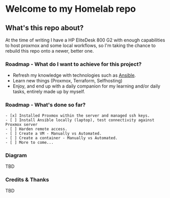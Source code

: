 # Welcome to my Homelab repo

## What's this repo about?

At the time of writing I have a HP EliteDesk 800 G2 with enough capabilities to host proxmox and some local workflows, so I'm taking the chance to rebuild
this repo onto a newer, better one.

### Roadmap - What do I want to achieve for this project?

 * Refresh my knowledge with technologies such as [Ansible](https://github.com/Akirapearl/Ansible).
 * Learn new things (Proxmox, Terraform, Selfhosting)
 * Enjoy, and end up with a daily companion for my learning and/or daily tasks, entirely made up by myself.

### Roadmap - What's done so far?

    - [x] Installed Proxmox within the server and managed ssh keys.
    - [ ] Install Ansible locally (laptop), test connectivity against Proxmox server
    - [ ] Harden remote access.
    - [ ] Create a VM - Manually vs Automated.
    - [ ] Create a container - Manually vs Automated.
    - [ ] More to come...

### Diagram 

TBD

### Credits & Thanks

TBD
